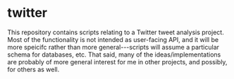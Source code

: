 twitter
=======

This repository contains scripts relating to a Twitter tweet analysis project. Most of the functionality is not intended as user-facing API, and it will be more speicifc rather than more general---scripts will assume a particular schema for databases, etc. That said, many of the ideas/implementations are probably of more general interest for me in other projects, and possibly, for others as well.
